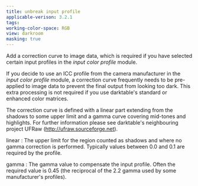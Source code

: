 ```yaml
---
title: unbreak input profile
applicable-verison: 3.2.1
tags: 
working-color-space: RGB 
view: darkroom
masking: true
---
```


Add a correction curve to image data, which is required if you have selected certain input profiles in the _input color profile_ module.

If you decide to use an ICC profile from the camera manufacturer in the _input color profile_ module, a correction curve frequently needs to be pre-applied to image data to prevent the final output from looking too dark. This extra processing is not required if you use darktable's standard or enhanced color matrices. 

The correction curve is defined with a linear part extending from the shadows to some upper limit and a gamma curve covering mid-tones and highlights. For further information please see darktable's neighbouring project UFRaw (http://ufraw.sourceforge.net).

linear
: The upper limit for the region counted as shadows and where no gamma correction is performed. Typically values between 0.0 and 0.1 are required by the profile.

gamma
: The gamma value to compensate the input profile. Often the required value is 0.45 (the reciprocal of the 2.2 gamma used by some manufacturer's profiles).
